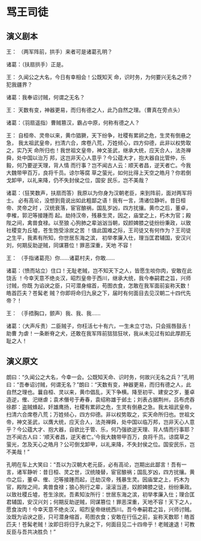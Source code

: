 骂王司徒
==========

## 演义剧本

王： （两军阵前，拱手）来者可是诸葛孔明？

诸葛：（扶扇拱手）正是。

王： 久闻公之大名，今日有幸相会！公既知天
命，识时务，为何要兴无名之师？犯我疆界？

诸葛：我奉诏讨贼，何谓之无名？

王： 天数有变，神器更易，而归有德之人，此乃自然之理。（曹真在旁点头）

诸葛：（羽扇遥指）曹贼篡汉，霸占中原，何称有德之人？

王： 自桓帝、灵帝以来，黄巾猖獗，天下纷争，社稷有累卵之危，生灵有倒悬之急，
我太祖武皇帝，扫清六合，席卷八荒，万姓倾心，四方仰德，此非以权势取之，实乃天
命所归也！我世祖文皇帝，神文圣武，继承大统，应天合人，法尧禅舜，处中国以治万
邦，这岂非天心人意乎？今公蕴大才，抱大器自比管仲，乐毅，何乃要逆天理，背人情
而行事？岂不闻古人云：顺天者昌，逆天者亡。今我大魏带甲百万，良将千员。谅尔等腐
草之萤光，如何比得上天空之皓月？你若倒戈卸甲，以礼来降，仍不失封侯之位，国安
民乐，岂不美哉？

诸葛：（狂笑数声，扶扇而答）我原以为你身为汉朝老臣，来到阵前，面对两军将士。
必有高论，没想到竟说出如此粗鄙之语！我有一言，清诸位静听。昔日桓帝、灵帝之时
，汉统衰落，宦官酿祸，国乱岁凶，四方扰攘。黄巾之后，董卓，李榷，郭汜等接踵而
起。劫持汉帝，残暴生灵，因之，庙堂之上，朽木为官；殿陛之间，禽兽食禄。以至狼
心狗肺之辈汹汹当朝，奴颜婢膝之徒纷纷秉政，以致社稷变为丘墟，苍生饱受涂炭之苦
！值此国难之际，王司徒又有何作为？王司徒之生平，我素有所知，你世居东海之滨，
初举孝廉入仕，理当匡君辅国，安汉兴刘，何期反助逆贼，同谋篡位！罪恶深重，天地
不容！

王： （手指诸葛亮）你……诸葛村夫，你敢……

诸葛：（愤而站立）住口！无耻老贼，岂不知天下之人，皆愿生啖你肉，安敢在此饶舌
！今幸天意不绝炎汉，昭烈皇帝于西川，继承大统，我今奉嗣君之旨，兴师讨贼，你既
为谄谀之臣，只可潜身缩首，苟图衣食，怎敢在我军面前妄称天数！皓首匹夫？苍髯老
贼？你即将命归九泉之下，届时有何面目去见汉朝二十四代先帝？！

王： （手捂胸口，颤声）我、我、我……

诸葛：（大声斥责）二臣贼子，你枉活七十有六，一生未立寸功，只会摇唇鼓舌！助曹
为虐！一条断脊之犬，还敢在我军阵前狺狺狂吠，我从未见过有如此厚颜无耻之人！

## 演义原文

朗曰：“久闻公之大名，今幸一会。公既知天命、识时务，何故兴无名之兵？”孔明曰：“吾奉诏讨贼，何谓无名？”朗曰：“天数有变，神器更易，而归有德之人，此自然之理也。曩自桓、灵以来，黄巾倡乱，天下争横。降至初平、建安之岁，董卓造逆，傕、汜继虐；袁术僭号于寿春，袁绍称雄于邺土；刘表占据荆州，吕布虎吞徐郡：盗贼蜂起，奸雄鹰扬，社稷有累卵之危，生灵有倒悬之急。我太祖武皇帝，扫清六合席卷八荒；万姓倾心，四方仰德。非以权势取之，实天命所归也。世祖文帝，神文圣武，以膺大统，应天合人，法尧禅舜，处中国以临万邦，岂非天心人意乎？今公蕴大才、抱大器，自欲比于管、乐，何乃强欲逆天理、背人情而行事耶？岂不闻古人曰：‘顺天者昌，逆天者亡。’今我大魏带甲百万，良将千员。谅腐草之萤光，怎及天心之皓月？公可倒戈卸甲，以礼来降，不失封侯之位。国安民乐，岂不美哉！”

孔明在车上大笑曰：“吾以为汉朝大老元臣，必有高论，岂期出此鄙言！吾有一言，诸军静听：昔日桓、灵之世，汉统陵替，宦官酿祸；国乱岁凶，四方扰攘。黄巾之后，董卓、傕、汜等接踵而起，迁劫汉帝，残暴生灵。因庙堂之上，朽木为官，殿陛之间，禽兽食禄；狼心狗行之辈，滚滚当道，奴颜婢膝之徒，纷纷秉政。以致社稷丘墟，苍生涂炭。吾素知汝所行：世居东海之滨，初举孝廉入仕；理合匡君辅国，安汉兴刘；何期反助逆贼，同谋篡位！罪恶深重，天地不容！天下之人，愿食汝肉！今幸天意不绝炎汉，昭烈皇帝继统西川。吾今奉嗣君之旨，兴师讨贼。汝既为谄谀之臣，只可潜身缩首，苟图衣食；安敢在行伍之前，妄称天数耶！皓首匹夫！苍髯老贼！汝即日将归于九泉之下，何面目见二十四帝乎！老贼速退！可教反臣与吾共决胜负！”
